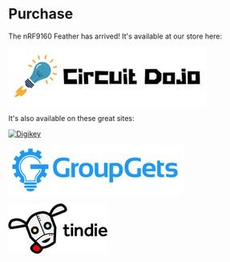 # Purchase

The nRF9160 Feather has arrived! It's available at our store here:

[![Circuit Dojo Logo](img/purchase/circuit-dojo.png)](https://www.jaredwolff.com/store/nrf9160-feather/)

It's also available on these great sites:

[![Digikey](img/purchase/logo_dk.png.jp2)](https://www.digikey.com/en/products/detail/circuit-dojo/PASSY-NRF9160-FEATHER/13530500?s=N4IgTCBcDaIHYCcBmBOAjANgAwFokFMBDAFwAt8EQBdAXyA)

[![GroupGets Logo](img/purchase/brand-logo-31cc4254800eff691ea577188703574e.png)](https://store.groupgets.com/collections/frontpage/products/nrf9160-feather)

[![Tindie](img/purchase/tindie-logo@2x.png)](https://www.tindie.com/products/circuitdojo/nrf9160-feather/?pt=ac_prod_search)